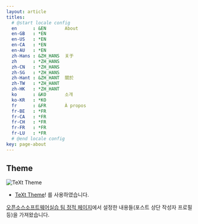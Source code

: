 ```yaml
---
layout: article
titles:
  # @start locale config
  en      : &EN       About
  en-GB   : *EN
  en-US   : *EN
  en-CA   : *EN
  en-AU   : *EN
  zh-Hans : &ZH_HANS  关于
  zh      : *ZH_HANS
  zh-CN   : *ZH_HANS
  zh-SG   : *ZH_HANS
  zh-Hant : &ZH_HANT  關於
  zh-TW   : *ZH_HANT
  zh-HK   : *ZH_HANT
  ko      : &KO       소개
  ko-KR   : *KO
  fr      : &FR       À propos
  fr-BE   : *FR
  fr-CA   : *FR
  fr-CH   : *FR
  fr-FR   : *FR
  fr-LU   : *FR
  # @end locale config
key: page-about
---
```


## Theme
![TeXt Theme](https://raw.githubusercontent.com/kitian616/jekyll-TeXt-theme/master/screenshots/TeXt-home.jpg)
- [TeXt Theme](https://github.com/kitian616/jekyll-TeXt-theme)! 를 사용하였습니다.

[오픈소스소프트웨어실습 팀 정적 페이지](https://20-1-skku-oss.github.io/2020-1-OSS-2/)에서 설정한 내용들(포스트 상단 작성자 프로필 등)을 가져왔습니다.